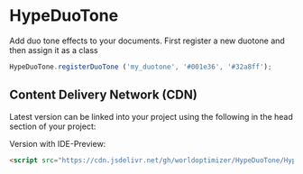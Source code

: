 # HypeDuoTone
Add duo tone effects to your documents. First register a new duotone and then assign it as a class
```javascript
HypeDuoTone.registerDuoTone ('my_duotone', '#001e36', '#32a8ff');
```


## Content Delivery Network (CDN)
Latest version can be linked into your project using the following in the head section of your project:

Version with IDE-Preview:

```html
<script src="https://cdn.jsdelivr.net/gh/worldoptimizer/HypeDuoTone/HypeDuoTone.min.js"></script>
```
